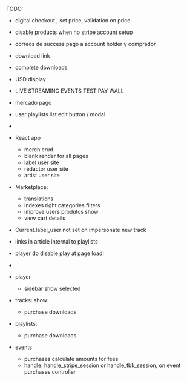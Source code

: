 TODO:

  + digital checkout , set price, validation on price
  + disable products when no stripe account setup
  + correos de success pago a account holder y comprador
  
  + download link
  + complete downloads
  + USD display
  + LIVE STREAMING EVENTS TEST PAY WALL

  + mercado pago
  + user playlists list edit button / modal
  + 
  + React app
    + merch crud
    + blank render for all pages
    + label user site
    + redactor user site
    + artist user site

  + Marketplace: 
    + translations
    + indexes right categories filters
    + improve users produtcs show
    + view cart details

  + Current.label_user not set on impersonate new track
  
  + links in article internal to playlists
  + player do disable play at page load!
  + 
  + player
    + sidebar show selected

  + tracks: 
    show:
    + purchase downloads

  + playlists:
    + purchase downloads

  + events
    + purchases calculate amounts for fees
    + handle: handle_stripe_session or handle_tbk_session, on event purchases controller